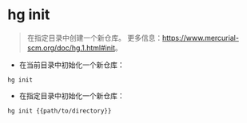 # hg init

> 在指定目录中创建一个新仓库。
> 更多信息：<https://www.mercurial-scm.org/doc/hg.1.html#init>。

- 在当前目录中初始化一个新仓库：

`hg init`

- 在指定目录中初始化一个新仓库：

`hg init {{path/to/directory}}`